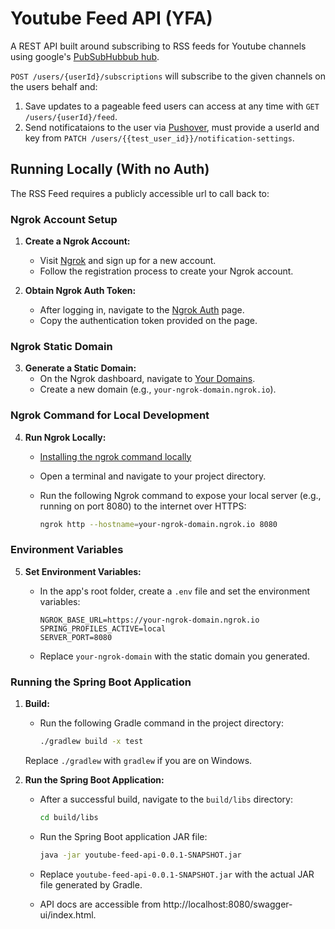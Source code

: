 # Youtube Feed API (YFA)

A REST API built around subscribing to RSS feeds for Youtube channels using google's [PubSubHubbub hub](https://pubsubhubbub.appspot.com/).

`POST /users/{userId}/subscriptions` will subscribe to the given channels on the users behalf and:

1.  Save updates to a pageable feed users can access at any time with `GET /users/{userId}/feed`.
2.  Send notificataions to the user via [Pushover](https://pushover.net/), must provide a userId and key from `PATCH /users/{{test_user_id}}/notification-settings`.

## Running Locally (With no Auth)
The RSS Feed requires a publicly accessible url to call back to:

### Ngrok Account Setup

1. **Create a Ngrok Account:**
   - Visit [Ngrok](https://ngrok.com/) and sign up for a new account.
   - Follow the registration process to create your Ngrok account.

2. **Obtain Ngrok Auth Token:**
   - After logging in, navigate to the [Ngrok Auth](https://dashboard.ngrok.com/get-started/your-authtoken) page.
   - Copy the authentication token provided on the page.

### Ngrok Static Domain

3. **Generate a Static Domain:**
   - On the Ngrok dashboard, navigate to [Your Domains](https://dashboard.ngrok.com/cloud-edge/domains).
   - Create a new domain (e.g., `your-ngrok-domain.ngrok.io`).

### Ngrok Command for Local Development

4. **Run Ngrok Locally:**
   - [Installing the ngrok command locally](https://dashboard.ngrok.com/get-started/setup)
   - Open a terminal and navigate to your project directory.
   - Run the following Ngrok command to expose your local server (e.g., running on port 8080) to the internet over HTTPS:

     ```bash
     ngrok http --hostname=your-ngrok-domain.ngrok.io 8080
     ```

### Environment Variables

5. **Set Environment Variables:**
   - In the app's root folder, create a `.env` file and set the environment variables:

     ```env
     NGROK_BASE_URL=https://your-ngrok-domain.ngrok.io
     SPRING_PROFILES_ACTIVE=local
     SERVER_PORT=8080
     ```

   - Replace `your-ngrok-domain` with the static domain you generated.

### Running the Spring Boot Application

1. **Build:**
   - Run the following Gradle command in the project directory:

     ```bash
     ./gradlew build -x test
     ```

   Replace `./gradlew` with `gradlew` if you are on Windows.

2. **Run the Spring Boot Application:**
   - After a successful build, navigate to the `build/libs` directory:

     ```bash
     cd build/libs
     ```

   - Run the Spring Boot application JAR file:

     ```bash
     java -jar youtube-feed-api-0.0.1-SNAPSHOT.jar
     ```

   - Replace `youtube-feed-api-0.0.1-SNAPSHOT.jar` with the actual JAR file generated by Gradle.
   - API docs are accessible from http://localhost:8080/swagger-ui/index.html.
